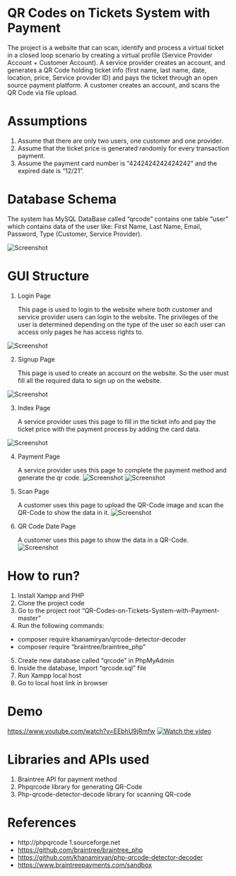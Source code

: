 # QR Codes on Tickets System with Payment
The project is a website that can scan, identify and process a virtual ticket in a closed loop scenario by creating a virtual profile (Service Provider Account + Customer Account).
A service provider creates an account, and generates a QR Code holding ticket info (first name, last name, date, location, price, Service provider ID) and pays the ticket through an open source payment platform.
A customer creates an account, and scans the QR Code via file upload.  

# Assumptions
1. Assume that there are only two users, one customer and one provider.
2. Assume that the ticket price is generated randomly for every transaction payment.
3. Assume the payment card number is “4242424242424242” and the expired date is “12/21”.

# Database Schema
The system has MySQL DataBase called “qrcode” contains one table “user” which contains data of the user like: First Name, Last Name, Email, Password, Type (Customer, Service Provider).

![Screenshot](GUIimages/schema.PNG)

# GUI Structure
1. Login Page

    This page is used to login to the website where both customer and service provider users can login to the website.
    The privileges of the user is determined depending on the type of the user so each user can access only pages he has access rights to.
    
![Screenshot](GUIimages/login.PNG)

2. Signup Page

    This page is used to create an account on the website.
    So the user must fill all the required data to sign up on the website.

![Screenshot](GUIimages/signup.PNG)

3. Index Page

    A service provider uses this page to fill in the ticket info and pay the ticket price with the payment process by adding the card data.
    
![Screenshot](GUIimages/index.PNG)

4. Payment Page

    A service provider uses this page to complete the payment method and generate the qr code.
![Screenshot](GUIimages/payment.PNG)
![Screenshot](GUIimages/qr.PNG)

5. Scan Page

    A customer uses this page to upload the QR-Code image and scan the QR-Code to show the data in it.
![Screenshot](GUIimages/scanqr.PNG)

6. QR Code Date Page

    A customer uses this page to show the data in a QR-Code.
![Screenshot](GUIimages/dataqr.PNG)

# How to run?
1. Install Xampp and PHP 
2. Clone the project code
3. Go to the project root “QR-Codes-on-Tickets-System-with-Payment-master”
4. Run the following commands:
  - composer require khanamiryan/qrcode-detector-decoder
  - composer require “braintree/braintree_php”
5. Create new database called “qrcode” in PhpMyAdmin
6. Inside the database, Import “qrcode.sql” file
7. Run Xampp local host
8. Go to local host link in browser 

# Demo 
https://www.youtube.com/watch?v=EEbhU9jRmfw
[![Watch the video](GUIimages/login.PNG)](https://www.youtube.com/watch?v=EEbhU9jRmfw)

# Libraries and APIs used
1. Braintree API  for payment method
2. Phpqrcode library for generating QR-Code
3. Php-qrcode-detector-decode library for scanning QR-code

# References
- http://phpqrcode 1.sourceforge.net
- https://github.com/braintree/braintree_php
- https://github.com/khanamiryan/php-qrcode-detector-decoder
- https://www.braintreepayments.com/sandbox
